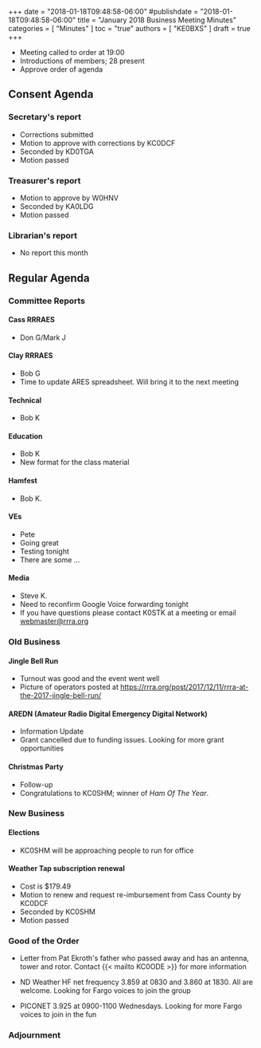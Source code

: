 +++
date = "2018-01-18T09:48:58-06:00"
#publishdate = "2018-01-18T09:48:58-06:00"
title = "January 2018 Business Meeting Minutes"
categories = [ "Minutes" ]
toc = "true"
authors = [ "KE0BXS" ]
draft = true
+++
* Meeting called to order at 19:00 
* Introductions of members; 28 present
* Approve order of agenda
<!--more-->
	
## Consent Agenda 

### Secretary's report
* Corrections submitted
* Motion to approve with corrections by KC0DCF
* Seconded by KD0TGA
* Motion passed

### Treasurer's report
* Motion to approve by W0HNV
* Seconded by KA0LDG
* Motion passed

### Librarian's report
* No report this month

## Regular Agenda

### Committee Reports 

#### Cass RRRAES
* Don G/Mark J

#### Clay RRRAES
* Bob G
* Time to update ARES spreadsheet. Will bring it to the next meeting

#### Technical
* Bob K

#### Education
* Bob K
* New format for the class material

#### Hamfest
* Bob K.

#### VEs
* Pete
* Going great
* Testing tonight
* There are some ...

#### Media
* Steve K.
* Need to reconfirm Google Voice forwarding tonight
* If you have questions please contact K0STK at a meeting or email webmaster@rrra.org

### Old Business

#### Jingle Bell Run
* Turnout was good and the event went well
* Picture of operators posted at https://rrra.org/post/2017/12/11/rrra-at-the-2017-jingle-bell-run/

#### AREDN (Amateur Radio Digital Emergency Digital Network)
* Information Update
* Grant cancelled due to funding issues. Looking for more grant opportunities

#### Christmas Party
* Follow-up
* Congratulations to KC0SHM; winner of *Ham Of The Year*.

### New Business

#### Elections
* KC0SHM will be approaching people to run for office

#### Weather Tap subscription renewal
* Cost is $179.49
* Motion to renew and request re-imbursement from Cass County by KC0DCF
* Seconded by KC0SHM
* Motion passed

### Good of the Order

* Letter from Pat Ekroth's father who passed away and has an antenna,
tower and rotor. Contact {{< mailto KC0ODE >}} for more information

* ND Weather HF net frequency 3.859 at 0830 and 3.860 at 1830. All are
welcome. Looking for Fargo voices to join the group

* PICONET 3.925 at 0900-1100 Wednesdays. Looking for more Fargo voices
to join in the fun

### Adjournment
